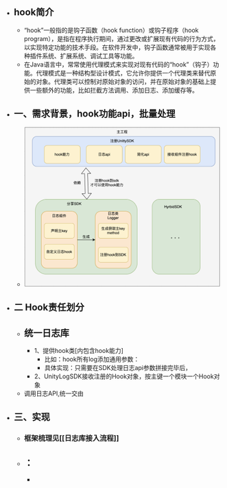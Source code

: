 - ## hook简介
	- “hook”一般指的是钩子函数（hook function）或钩子程序（hook program），是指在程序执行期间，通过更改或扩展现有代码的行为方式，以实现特定功能的技术手段。在软件开发中，钩子函数通常被用于实现各种插件系统、扩展系统、调试工具等功能。
	- 在Java语言中，常常使用代理模式来实现对现有代码的“hook”（钩子）功能。代理模式是一种结构型设计模式，它允许你提供一个代理类来替代原始的对象。代理类可以控制对原始对象的访问，并在原始对象的基础上提供一些额外的功能，比如拦截方法调用、添加日志、添加缓存等。
- ## 一、需求背景，hook功能api，批量处理
	- ![image.png](../assets/image_1683360102737_0.png)
- ## 二 Hook责任划分
	- ## 统一日志库
		- 1、提供hook类[内包含hook能力]
			- 比如：hook所有log添加通用参数：
			- 具体实现：只需要在SDK处理日志api参数拼接完毕后，
		- 2、UnityLogSDK接收注册的Hook对象，按主键一个模块一个Hook对象
	- 调用日志API,统一交由
- ## 三、实现
	- ### 框架梳理见[[日志库接入流程]]
	- ：
		-
		-
